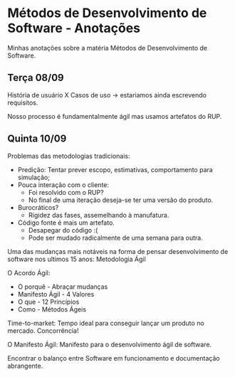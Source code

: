 # Métodos de Desenvolvimento de Software - Anotações

Minhas anotações sobre a matéria Métodos de Desenvolvimento de Software.

## Terça 08/09

História de usuário X Casos de uso -> estariamos ainda escrevendo requisitos.

Nosso processo é fundamentalmente ágil mas usamos artefatos do RUP.

## Quinta 10/09

Problemas das metodologias tradicionais:
 - Predição: Tentar prever escopo, estimativas, comportamento para simulação;
 - Pouca interação com o cliente:
 	* Foi resolvido com o RUP?
 	* No final de uma iteração deseja-se ter uma versão do produto.
 - Burocráticos?
	* Rigidez das fases, assemelhando à manufatura.
 - Código fonte é mais um artefato.
	* Desapegar do código :(
	* Pode ser mudado radicalmente de uma semana para outra.

Uma das mudanças mais notáveis na forma de pensar desenvolvimento de software nos ultimos 15 anos: Metodologia Ágil

O Acordo Ágil:
 - O porquê - Abraçar mudanças
 - Manifesto Ágil - 4 Valores
 - O que - 12 Princípios
 - Como - Métodos Ágeis

Time-to-market: Tempo ideal para conseguir lançar um produto no mercado. Concorrência!

O Manifesto Ágil: Manifesto para o desenvolvimento ágil de software.

Encontrar o balanço entre Software em funcionamento e documentação abrangente.

